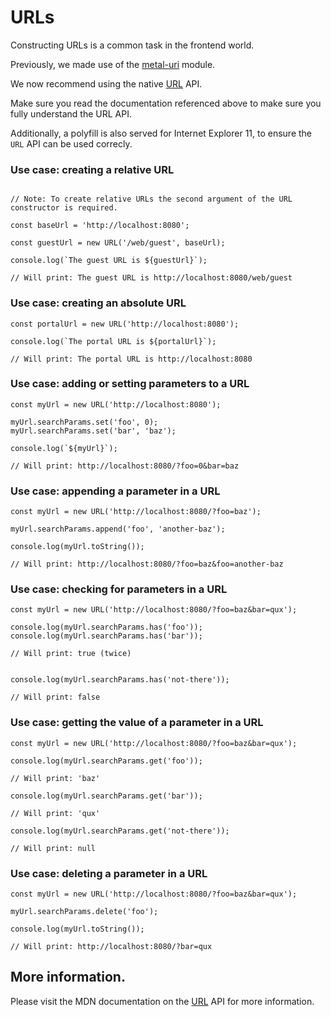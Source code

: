 # URLs

Constructing URLs is a common task in the frontend world.

Previously, we made use of the [metal-uri](https://github.com/metal/metal-plugins/tree/eabc06702f498722ca3c32f0d19f441c14221d1d/packages/metal-uri) module.

We now recommend using the native [URL](https://developer.mozilla.org/en-US/docs/Web/API/URL) API.

Make sure you read the documentation referenced above to make sure you fully understand the URL API.

Additionally, a polyfill is also served for Internet Explorer 11, to ensure the `URL` API can be used correcly.


### Use case: creating a relative URL

```

// Note: To create relative URLs the second argument of the URL constructor is required.

const baseUrl = 'http://localhost:8080';

const guestUrl = new URL('/web/guest', baseUrl);

console.log(`The guest URL is ${guestUrl}`);

// Will print: The guest URL is http://localhost:8080/web/guest
```

### Use case: creating an absolute URL

```
const portalUrl = new URL('http://localhost:8080');

console.log(`The portal URL is ${portalUrl}`);

// Will print: The portal URL is http://localhost:8080
```

### Use case: adding or setting parameters to a URL

```
const myUrl = new URL('http://localhost:8080');

myUrl.searchParams.set('foo', 0);
myUrl.searchParams.set('bar', 'baz');

console.log(`${myUrl}`);

// Will print: http://localhost:8080/?foo=0&bar=baz
```

### Use case: appending a parameter in a URL

```
const myUrl = new URL('http://localhost:8080/?foo=baz');

myUrl.searchParams.append('foo', 'another-baz');

console.log(myUrl.toString());

// Will print: http://localhost:8080/?foo=baz&foo=another-baz
```

### Use case: checking for parameters in a URL

```
const myUrl = new URL('http://localhost:8080/?foo=baz&bar=qux');

console.log(myUrl.searchParams.has('foo'));
console.log(myUrl.searchParams.has('bar'));

// Will print: true (twice)


console.log(myUrl.searchParams.has('not-there'));

// Will print: false
```

### Use case: getting the value of a parameter in a URL

```
const myUrl = new URL('http://localhost:8080/?foo=baz&bar=qux');

console.log(myUrl.searchParams.get('foo'));

// Will print: 'baz'

console.log(myUrl.searchParams.get('bar'));

// Will print: 'qux'

console.log(myUrl.searchParams.get('not-there'));

// Will print: null
```

### Use case: deleting a parameter in a URL

```
const myUrl = new URL('http://localhost:8080/?foo=baz&bar=qux');

myUrl.searchParams.delete('foo');

console.log(myUrl.toString());

// Will print: http://localhost:8080/?bar=qux

```

## More information.

Please visit the MDN documentation on the [URL](https://developer.mozilla.org/en-US/docs/Web/API/URL) API for more information.
